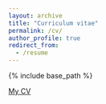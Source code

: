 ```yaml
---
layout: archive
title: "Curriculum vitae"
permalink: /cv/
author_profile: true
redirect_from:
  - /resume
---
```


{% include base_path %}

[My CV](_pages/CV-231110.pdf)

